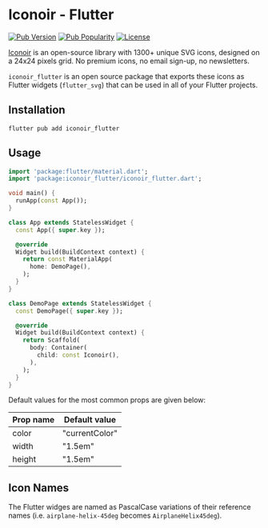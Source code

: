# Iconoir - Flutter

[![Pub Version](https://img.shields.io/pub/v/iconoir_flutter?style=flat-square)](https://pub.dev/packages/iconoir_flutter)
[![Pub Popularity](https://img.shields.io/pub/popularity/iconoir_flutter?style=flat-square)](https://pub.dev/packages/iconoir_flutter/score)
[![License](https://img.shields.io/github/license/iconoir-icons/iconoir?style=flat-square)](https://github.com/iconoir-icons/iconoir/blob/main/packages/iconoir-flutter/LICENSE)

[Iconoir](https://iconoir.com/) is an open-source library with 1300+ unique SVG icons, designed on a 24x24 pixels grid. No premium icons, no email sign-up, no newsletters.

`iconoir_flutter` is an open source package that exports these icons as Flutter widgets (`flutter_svg`) that can be used in all of your Flutter projects.

## Installation

```
flutter pub add iconoir_flutter
```

## Usage

```dart
import 'package:flutter/material.dart';
import 'package:iconoir_flutter/iconoir_flutter.dart';

void main() {
  runApp(const App());
}

class App extends StatelessWidget {
  const App({ super.key });

  @override
  Widget build(BuildContext context) {
    return const MaterialApp(
      home: DemoPage(),
    );
  }
}

class DemoPage extends StatelessWidget {
  const DemoPage({ super.key });

  @override
  Widget build(BuildContext context) {
    return Scaffold(
      body: Container(
        child: const Iconoir(),
      ),
    );
  }
}
```

Default values for the most common props are given below:

| Prop name | Default value  |
| --------- | -------------- |
| color     | "currentColor" |
| width     | "1.5em"        |
| height    | "1.5em"        |

## Icon Names

The Flutter widges are named as PascalCase variations of their reference names (i.e. `airplane-helix-45deg` becomes `AirplaneHelix45deg`).
